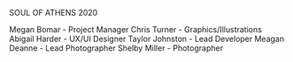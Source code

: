 SOUL OF ATHENS 2020

Megan Bomar - Project Manager
Chris Turner - Graphics/Illustrations
Abigail Harder - UX/UI Designer
Taylor Johnston - Lead Developer
Meagan Deanne - Lead Photographer
Shelby Miller - Photographer
